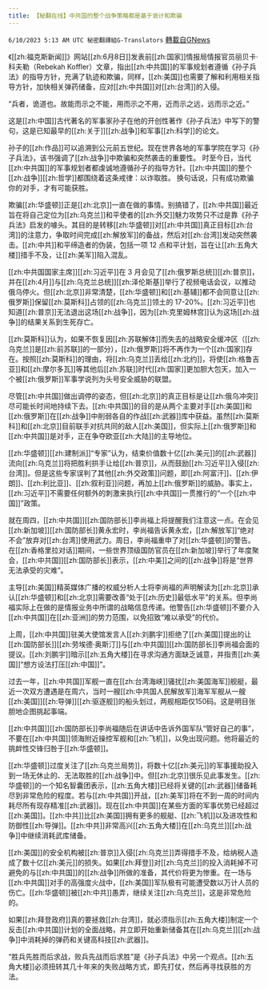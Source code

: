 ```yaml
---
title: 【秘翻在线】中共国的整个战争策略都是基于诡计和欺骗
---
```

`6/10/2023 5:13 AM UTC 秘密翻譯組G-Translators` [轉載自GNews](https://gnews.org/articles/1373435)

《[[zh:福克斯新闻]]》网站[[zh:6月8日]]发表前[[zh:国家]]情报局情报官员丽贝卡·科夫勒（Rebekah Koffler）文章，指出[[zh:中共国]]的军事规划者遵循《孙子兵法》的指导方针，充满了轨迹和欺骗，同样，[[zh:美国]]也需要了解和利用相关指导方针，加快相关弹药储备，应对[[zh:中共国]]对[[zh:台湾]]的入侵。

“兵者，诡道也。故能而示之不能，用而示之不用，近而示之远，远而示之近。”

这是[[zh:中国]]古代著名的军事家孙子在他的开创性著作《孙子兵法》中写下的警句，这是已知最早的[[zh:关于]][[zh:战争]]和军事[[zh:科学]]的论文。

孙子的[[zh:作品]]可以追溯到公元前五世纪。现在世界各地的军事学院在学习《孙子兵法》，该书强调了[[zh:战争]]中欺骗和突然袭击的重要性。 时至今日，当代[[zh:中共国]]的军事规划者都虔诚地遵循孙子的指导方针。[[zh:中共国]]的整个[[zh:战争]][[zh:哲学]]都围绕着这条戒律：以诈取胜。 换句话说，只有成功欺骗你的对手，才有可能获胜。

欺骗[[zh:华盛顿]]正是[[zh:北京]]一直在做的事情。别搞错了，[[zh:中共国]]最近旨在将自己定位为[[zh:乌克兰]]和平使者的[[zh:外交]]魅力攻势只不过是靠《孙子兵法》启发的噱头。其目的是转移[[zh:华盛顿]]对[[zh:中共国]]真正目标[[zh:台湾]]的注意力，争取时间完成[[zh:解放军]]的备战，然后对[[zh:台湾]]发动突然袭击。[[zh:中共]]和平缔造者的伪装，包括一项 12 点和平计划，旨在让[[zh:五角大楼]]措手不及，让[[zh:美军]]陷入混乱。

[[zh:中共国国家主席]][[zh:习近平]]在 3 月会见了[[zh:俄罗斯总统]][[zh:普京]]，并在[[zh:4月]]与[[zh:乌克兰总统]][[zh:泽伦斯基]]举行了视频电话会议，以推动俄乌停火。但[[zh:北京]]非常清楚，[[zh:华盛顿]]和[[zh:基辅]]都不会同意让[[zh:俄罗斯]]保留[[zh:莫斯科]]占领的[[zh:乌克兰]]领土的 17-20%。[[zh:习近平]]也知道[[zh:普京]]无法退出这场[[zh:战争]]，因为[[zh:克里姆林宫]]认为这场[[zh:战争]]的结果关系到生死存亡。

[[zh:莫斯科]]认为，如果不恢复因[[zh:苏联解体]]而失去的战略安全缓冲区（[[zh:乌克兰]]是[[zh:前苏联]]的一部分），[[zh:俄罗斯]]将不再作为一个[[zh:国家]]存在。按照[[zh:莫斯科]]的理由，将[[zh:乌克兰]]丢给[[zh:北约]]，将使[[zh:格鲁吉亚]]和[[zh:摩尔多瓦]]等其他后[[zh:苏联]]时代[[zh:国家]]更加胆大包天，加入一个被[[zh:俄罗斯]]军事学说列为头号安全威胁的联盟。

尽管[[zh:中共国]]做出调停的姿态，但[[zh:北京]]的真正目标是让[[zh:俄乌冲突]]尽可能长时间地持续下去。[[zh:中共国]]的目的是从两个主要对手[[zh:美国]]和[[zh:俄罗斯]]在[[zh:战争]]中削弱各自的作战[[zh:武器]]库中获益。虽然[[zh:莫斯科]]和[[zh:北京]]目前联手对抗共同的敌人[[zh:美国]]，但实际上[[zh:俄罗斯]]和[[zh:中共国]]是对手，正在争夺欧亚[[zh:大陆]]的主导地位。

[[zh:华盛顿]][[zh:建制派]]“专家”认为，结束价值数十亿[[zh:美元]]的[[zh:武器]]流向[[zh:乌克兰]]将把胜利拱手让给[[zh:普京]]，从而鼓励[[zh:习近平]]入侵[[zh:台湾]]。但是这些专家误判了其他[[zh:外交政策]]问题，即[[zh:阿富汗]]、[[zh:伊朗]]、[[zh:利比亚]]、[[zh:叙利亚]]问题，再加上[[zh:俄罗斯]]的威胁。事实上，[[zh:习近平]]不需要任何额外的刺激来执行[[zh:中共国]]一贯推行的“一个[[zh:中国]]”政策。

就在周四，[[zh:中共国]][[zh:国防部长]]李尚福上将提醒我们注意这一点。在会见[[zh:新加坡]][[zh:国防部长]]黄永宏时，李尚福告诉黄永宏，[[zh:解放军]]“绝对不会”放弃对[[zh:台湾]]使用武力。周日，李尚福重申了对[[zh:华盛顿]]的警告。在[[zh:香格里拉对话]]期间，一些世界顶级国防官员在[[zh:新加坡]]举行了年度聚会，[[zh:中共国]][[zh:国防部长]]表示，[[zh:中美]]之间的[[zh:战争]]将是“世界无法承受的灾难”。

主导[[zh:美国]]精英媒体广播的权威分析人士将李尚福的声明解读为[[zh:北京]]承认[[zh:华盛顿]]和[[zh:北京]]需要改善“处于[[zh:历史]]最低水平”的关系。但李尚福实际上在做的是情报业务中所谓的战略信息传递。他警告[[zh:华盛顿]]不要介入[[zh:中共国]]在[[zh:亚洲]]的势力范围，以免招致“难以承受”的代价。

上周，[[zh:中共国]]驻美大使馆发言人[[zh:刘鹏宇]]拒绝了[[zh:美国]]提出的让[[zh:国防部长]][[zh:劳埃德·奥斯汀]]与[[zh:中共国]][[zh:国防部长]]李尚福会面的提议。[[zh:刘鹏宇]]暗示[[zh:五角大楼]]在寻求沟通方面缺乏诚意，并指责[[zh:美国]]“想方设法打压[[zh:中国]]”。

过去一年，[[zh:中共国]]军舰一直在[[zh:台湾海峡]]骚扰[[zh:美国海军]]舰艇，最近一次双方遭遇是在周六，当时一艘[[zh:中共国人民解放军]]海军军舰从一艘[[zh:美国]][[zh:导弹]][[zh:驱逐舰]]的船头划过，两舰相距仅150码。这是明目张胆地企图挑起事端。

[[zh:中共国]][[zh:国防部长]]李尚福随后在讲话中告诉外国军队“管好自己的事”，不要在[[zh:中共国]]领海附近操控军舰和[[zh:飞机]]，以免出现问题。他将最近的挑衅性交锋归咎于[[zh:华盛顿]]。

[[zh:华盛顿]]过度关注了[[zh:乌克兰局势]]，将数十亿[[zh:美元]]的军事援助投入到一场无休止的、无法取胜的[[zh:战争]]中。但[[zh:北京]]很乐见此事发生。[[zh:华盛顿]]的一个知名智囊团表示，[[zh:五角大楼]]已经将关键的[[zh:武器]]储备耗尽到非常危险的程度。若与[[zh:中共国]]开战，[[zh:美军]]将在不到一周的时间内耗尽所有现存精准[[zh:武器]]。现在[[zh:中共国]]在某些方面的军事优势已经超过[[zh:美国]]。[[zh:中共]]比[[zh:美国]]拥有更多的舰艇、[[zh:飞机]]以及进攻性和防御性[[zh:导弹]]。[[zh:中共]]非常高兴[[zh:五角大楼]]在[[zh:乌克兰]][[zh:战争]]中继续消耗武库储备。

[[zh:美国]]的安全机构被[[zh:普京]]入侵[[zh:乌克兰]]弄得措手不及，给纳税人造成了数十亿[[zh:美元]]的损失。如果[[zh:拜登]]对[[zh:乌克兰]]的投入消耗掉不可避免的与[[zh:中共国]]的[[zh:战争]]所做的准备，其代价将更为惨重。在一场与[[zh:中共国]]对手的高强度火战中，[[zh:美国]]军队极有可能遭受数以万计人员的伤亡。[[zh:华盛顿]]被[[zh:中共]]愚弄，继续关注[[zh:乌克兰]]，这是非常危险的。

如果[[zh:拜登政府]]真的要拯救[[zh:台湾]]，就必须指示[[zh:五角大楼]]制定一个反击[[zh:中共国]]计划的全面战略，并立即开始重新储备其在[[zh:乌克兰]][[zh:战争]]中消耗掉的弹药和关键高科技[[zh:武器]]。

“胜兵先胜而后求战，败兵先战而后求胜”是《孙子兵法》中另一个观点。[[zh:五角大楼]]必须扭转其几十年来的失败战略方式，即先打仗，然后再寻找获胜的方法。
